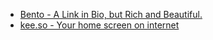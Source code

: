 - [Bento - A Link in Bio, but Rich and Beautiful.](https://bento.me/home)
- [kee.so - Your home screen on internet](https://kee.so/)